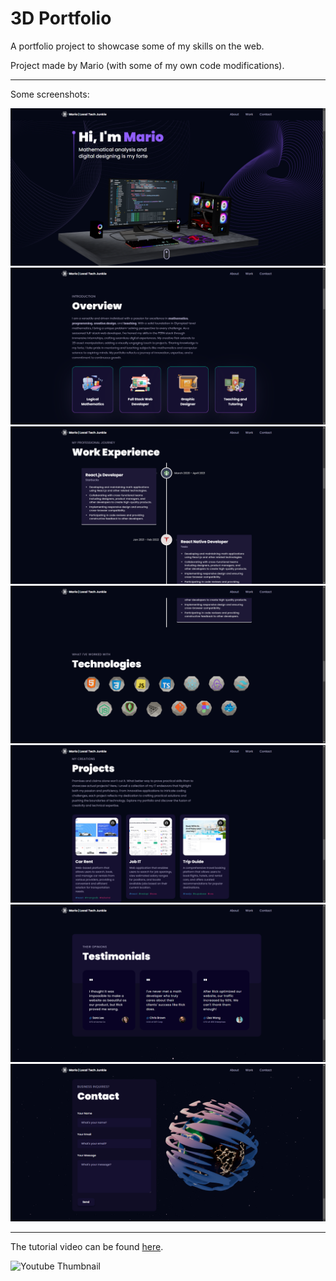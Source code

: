 # 3D Portfolio

A portfolio project to showcase some of my skills on the web.

Project made by Mario (with some of my own code modifications).

---

Some screenshots:

![Part 1 of the project's screenshots](./screenshot1.PNG)
![Part 2 of the project's screenshots](./screenshot2.PNG)
![Part 3 of the project's screenshots](./screenshot3.PNG)
![Part 4 of the project's screenshots](./screenshot4.PNG)
![Part 5 of the project's screenshots](./screenshot5.PNG)
![Part 6 of the project's screenshots](./screenshot6.PNG)
![Part 7 of the project's screenshots](./screenshot7.PNG)

---

The tutorial video can be found [here](https://www.youtube.com/watch?v=tllZWCQZ9_0).

![Youtube Thumbnail](https://i.ytimg.com/vi/tllZWCQZ9_0/hqdefault.jpg?sqp=-oaymwEcCPYBEIoBSFXyq4qpAw4IARUAAIhCGAFwAcABBg==&rs=AOn4CLA1sN6FDNJQcAfMHZ2QA4IIIqw5Vw)